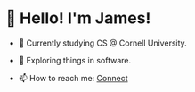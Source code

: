 <!DOCTYPE html>
<html lang="en">
<body>

# :wave: Hello! I'm James!

- :bear: Currently studying CS @ Cornell University.

- :seedling: Exploring things in software.

- :mailbox: How to reach me: <a href="https://www.doctakim.com/connect">Connect</a>

</body>
</html>


